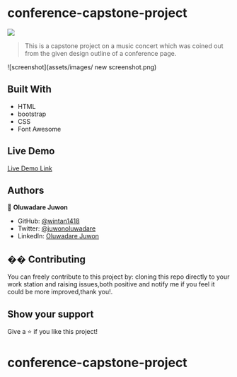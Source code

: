 # conference-capstone-project
![](https://img.shields.io/badge/Microverse-blueviolet)


> This is a capstone project on a music concert which was coined out from the given design outline of a conference page.

![screenshot](assets/images/ new screenshot.png)


## Built With

- HTML
- bootstrap
- CSS
- Font Awesome


## Live Demo

[Live Demo Link](https://raw.githack.com/wintan1418/conference-capstone-project/feature-branch/home.html)

## Authors

👤 **Oluwadare Juwon**

- GitHub: [@wintan1418](https://github.com/wintan1418)
- Twitter: [@juwonoluwadare](https://twitter.com/oluwadarejuwon)
- LinkedIn: [Oluwadare Juwon](https://www.linkedin.com/in/oluwadare-juwon-048a391a8/)



## �� Contributing
You can freely contribute to this project by:
 cloning this repo directly to your work station and raising issues,both positive and notify me if you feel it could be more improved,thank you!.
## Show your support
Give a ⭐️ if you like this project!
# conference-capstone-project

